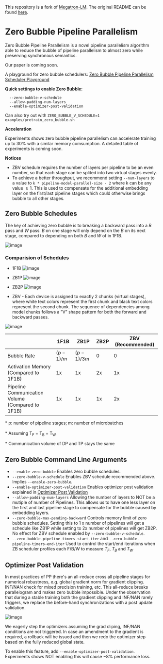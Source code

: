 This repository is a fork of [Megatron-LM](https://github.com/NVIDIA/Megatron-LM/). The original README can be found [here](Megatron.md).

# Zero Bubble Pipeline Parallelism

Zero Bubble Pipeline Parallelism is a novel pipeline parallelism algorithm able to reduce the bubble of pipeline parallelism to almost zero while preserving synchronous semantics.

Our paper is coming soon.

A playground for zero bubble schedulers: [Zero Bubble Pipeline Parallelism Scheduler Playground](https://huggingface.co/spaces/sail/zero-bubble-pipeline-parallellism)

**Quick settings to enable Zero Bubble:**
```
  --zero-bubble-v-schedule
  --allow-padding-num-layers
  --enable-optimizer-post-validation
```
Can also try out with
`ZERO_BUBBLE_V_SCHEDULE=1 examples/pretrain_zero_bubble.sh`

**Acceleration**

Experiments shows zero bubble pipeline parallelism can accelerate training up to 30% with a similar memory comsumption. A detailed table of experiments is coming soon.

**Notices**
* ZBV schedule requires the number of layers per pipeline to be an even number, so that each stage can be splited into two virtual stages evenly.
* To achieve a better throughput, we recommend setting `--num-layers` to a value to `k * pipeline-model-parallel-size - 2` where k can be any value $\ge1$. This is used to compensate for the additional embedding layer on the first/last pipeline stages which could otherwise brings bubble to all other stages.

## Zero Bubble Schedules
The key of achieving zero bubble is to breaking a backward pass into a $B$ pass and $W$ pass. $B$ on one stage will only depend on the $B$ on its next stage, compared to depending on both $B$ and $W$ of in 1F1B.

![image](https://github.com/sail-sg/zero-bubble-pipeline-parallelism/assets/2740430/0ab6f76c-1cf0-4962-a664-124fcb3886d6)


### Comparision of Schedules
* 1F1B
![image](https://github.com/sail-sg/zero-bubble-pipeline-parallelism/assets/2740430/1658cba3-7fef-4c41-a227-69c6b4581f50)

* ZB1P
![image](https://github.com/sail-sg/zero-bubble-pipeline-parallelism/assets/2740430/876bd529-c454-41ab-ad85-30dfb5e1c8fa)

* ZB2P
![image](https://github.com/sail-sg/zero-bubble-pipeline-parallelism/assets/2740430/373f6a27-6a7d-4a0e-92cb-a581c2c13cd5)

* ZBV - Each device is assigned to exactly 2 chunks (virtual stages), where white text colors represent the first chunk and black text colors represent the second chunk. The sequence of dependencies among model chunks follows a ”V” shape pattern for both the forward and backward passes.

![image](https://github.com/sail-sg/zero-bubble-pipeline-parallelism/assets/2740430/1e9490a9-e593-4bda-833e-8babbaea045b)



    

|                                                       | 1F1B    | ZB1P     | ZB2P | ZBV (Recommended) |
| ----------------------------------------------------- | ------- | -------- | ---- | --- |
| Bubble Rate                                           | $(p-1)/m$ | $(p-1)/3m$ | 0    | 0   |
| Activation Memory <br> (Compared to 1F1B)             | 1x       | 1x        | 2x    | 1x   |
| Pipeline Communication Volume <br> (Compared to 1F1B) | 1x       | 1x        | 1x    | 2x   |



<p style="font-size:14px;margin-bottom:0;height:20px;">* p: number of pipeline stages; m: number of microbatches</p>
<p style="font-size:14px;margin-bottom:0;height:20px;">* Assuming T<sub>F</sub> = T<sub>B</sub> = T<sub>W</sub></p>
<p style="font-size:14px;margin-bottom:0;height:20px;">* Communication volume of DP and TP stays the same</p>


## Zero Bubble Command Line Arguments

* `--enable-zero-bubble` Enables zero bubble schedules.
* `--zero-bubble-v-schedule` Enables ZBV schedule recommended above. Implies `--enable-zero-bubble`.
* `--enable-optimizer-post-validation` Enables optimizer post validation explained in [Optimizer Post Validation](#Optimizer-Post-Validation)
* `--allow-padding-num-layers` Allowing the number of layers to NOT be a mutiple of number of Pipelines. This allows us to have one less layer on the first and last pipeline stage to compensate for the bubble caused by embedding layers.
* `--zero-bubble-max-pending-backward` Controls memory limit of zero bubble schedules. Setting this to 1 x number of pipelines will get a schedule like ZB1P while setting to 2x number of pipelines will get ZB2P. No effect for ZBV schedule enabled by `--zero-bubble-v-schedule`.
* `--zero-bubble-pipeline-timers-start-iter` and `--zero-bubble-pipeline-timers-end-iter` Used to control the start/end iterations when ZB scheduler profiles each F/B/W to measure $T_F$, $T_B$ and $T_W$

## Optimizer Post Validation

In most practices of PP there's an all-reduce cross all pipeline stages for numerical robustness, e.g. global gradient norm for gradient clipping. INF/NAN check for mixed precision training, etc. This all-reduce breaks parallelogram and makes zero bubble impossible.
Under the observation that during a stable training both the gradient clipping and INF/NAN rarely triggers, we replace the before-hand synchronizations with a post update validation.

![image](https://github.com/sail-sg/zero-bubble-pipeline-parallelism/assets/2740430/40be4651-7240-4962-bd2a-246557752768)

We eagerly step the optimizers assuming the grad cliping, INF/NAN conditions are not triggered. In case an amendment to the gradient is required, a rollback will be issued and then we redo the optimizer step based on the fully reduced global state.

To enable this feature, add `--enable-optimizer-post-validation`. Experiments shows NOT enabling this will cause ~8% performance loss.
